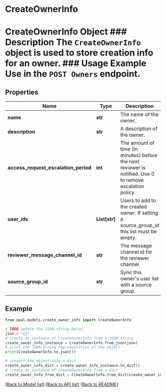 # CreateOwnerInfo

# CreateOwnerInfo Object ### Description The `CreateOwnerInfo` object is used to store creation info for an owner.  ### Usage Example Use in the `POST Owners` endpoint.

## Properties

Name | Type | Description | Notes
------------ | ------------- | ------------- | -------------
**name** | **str** | The name of the owner. | 
**description** | **str** | A description of the owner. | [optional] 
**access_request_escalation_period** | **int** | The amount of time (in minutes) before the next reviewer is notified. Use 0 to remove escalation policy. | [optional] 
**user_ids** | **List[str]** | Users to add to the created owner. If setting a source_group_id this list must be empty. | 
**reviewer_message_channel_id** | **str** | The message channel id for the reviewer channel. | [optional] 
**source_group_id** | **str** | Sync this owner&#39;s user list with a source group. | [optional] 

## Example

```python
from opal.models.create_owner_info import CreateOwnerInfo

# TODO update the JSON string below
json = "{}"
# create an instance of CreateOwnerInfo from a JSON string
create_owner_info_instance = CreateOwnerInfo.from_json(json)
# print the JSON string representation of the object
print(CreateOwnerInfo.to_json())

# convert the object into a dict
create_owner_info_dict = create_owner_info_instance.to_dict()
# create an instance of CreateOwnerInfo from a dict
create_owner_info_from_dict = CreateOwnerInfo.from_dict(create_owner_info_dict)
```
[[Back to Model list]](../README.md#documentation-for-models) [[Back to API list]](../README.md#documentation-for-api-endpoints) [[Back to README]](../README.md)


